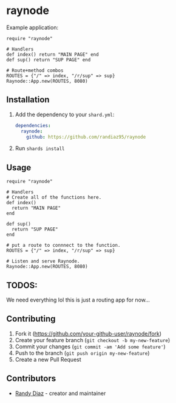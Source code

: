 # raynode

Example application:
```crystal
require "raynode"

# Handlers
def index() return "MAIN PAGE" end
def sup() return "SUP PAGE" end

# Route+method combos
ROUTES = {"/" => index, "/r/sup" => sup}
Raynode::App.new(ROUTES, 8080)
```


## Installation

1. Add the dependency to your `shard.yml`:

   ```yaml
   dependencies:
     raynode:
       github: https://github.com/randiaz95/raynode
   ```

2. Run `shards install`

## Usage

```crystal
require "raynode"

# Handlers
# Create all of the functions here.
def index() 
  return "MAIN PAGE" 
end

def sup() 
  return "SUP PAGE" 
end

# put a route to connnect to the function.
ROUTES = {"/" => index, "/r/sup" => sup}

# Listen and serve Raynode.
Raynode::App.new(ROUTES, 8080)
```

## TODOS:

We need everything lol this is just a routing app for now...

## Contributing

1. Fork it (<https://github.com/your-github-user/raynode/fork>)
2. Create your feature branch (`git checkout -b my-new-feature`)
3. Commit your changes (`git commit -am 'Add some feature'`)
4. Push to the branch (`git push origin my-new-feature`)
5. Create a new Pull Request

## Contributors

- [Randy Diaz](https://github.com/randiaz95) - creator and maintainer
